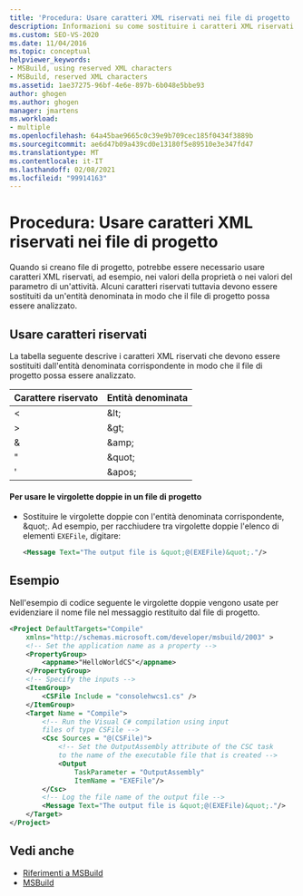 ```yaml
---
title: 'Procedura: Usare caratteri XML riservati nei file di progetto | Microsoft Docs'
description: Informazioni su come sostituire i caratteri XML riservati con le entità denominate corrispondenti nei file di progetto MSBuild.
ms.custom: SEO-VS-2020
ms.date: 11/04/2016
ms.topic: conceptual
helpviewer_keywords:
- MSBuild, using reserved XML characters
- MSBuild, reserved XML characters
ms.assetid: 1ae37275-96bf-4e6e-897b-6b048e5bbe93
author: ghogen
ms.author: ghogen
manager: jmartens
ms.workload:
- multiple
ms.openlocfilehash: 64a45bae9665c0c39e9b709cec185f0434f3889b
ms.sourcegitcommit: ae6d47b09a439cd0e13180f5e89510e3e347fd47
ms.translationtype: MT
ms.contentlocale: it-IT
ms.lasthandoff: 02/08/2021
ms.locfileid: "99914163"
---
```

# <a name="how-to-use-reserved-xml-characters-in-project-files"></a>Procedura: Usare caratteri XML riservati nei file di progetto

Quando si creano file di progetto, potrebbe essere necessario usare caratteri XML riservati, ad esempio, nei valori della proprietà o nei valori del parametro di un'attività. Alcuni caratteri riservati tuttavia devono essere sostituiti da un'entità denominata in modo che il file di progetto possa essere analizzato.

## <a name="use-reserved-characters"></a>Usare caratteri riservati

 La tabella seguente descrive i caratteri XML riservati che devono essere sostituiti dall'entità denominata corrispondente in modo che il file di progetto possa essere analizzato.

|Carattere riservato|Entità denominata|
|------------------------|------------------|
|\<|&amp;lt;|
|>|&amp;gt;|
|&|&amp;amp;|
|"|&amp;quot;|
|'|&amp;apos;|

#### <a name="to-use-double-quotes-in-a-project-file"></a>Per usare le virgolette doppie in un file di progetto

- Sostituire le virgolette doppie con l'entità denominata corrispondente, &amp;quot;. Ad esempio, per racchiudere tra virgolette doppie l'elenco di elementi `EXEFile`, digitare:

    ```xml
    <Message Text="The output file is &quot;@(EXEFile)&quot;."/>
    ```

## <a name="example"></a>Esempio

 Nell'esempio di codice seguente le virgolette doppie vengono usate per evidenziare il nome file nel messaggio restituito dal file di progetto.

```xml
<Project DefaultTargets="Compile"
    xmlns="http://schemas.microsoft.com/developer/msbuild/2003" >
    <!-- Set the application name as a property -->
    <PropertyGroup>
        <appname>"HelloWorldCS"</appname>
    </PropertyGroup>
    <!-- Specify the inputs -->
    <ItemGroup>
        <CSFile Include = "consolehwcs1.cs" />
    </ItemGroup>
    <Target Name = "Compile">
        <!-- Run the Visual C# compilation using input
        files of type CSFile -->
        <Csc Sources = "@(CSFile)">
            <!-- Set the OutputAssembly attribute of the CSC task
            to the name of the executable file that is created -->
            <Output
                TaskParameter = "OutputAssembly"
                ItemName = "EXEFile"/>
        </Csc>
        <!-- Log the file name of the output file -->
        <Message Text="The output file is &quot;@(EXEFile)&quot;."/>
    </Target>
</Project>
```

## <a name="see-also"></a>Vedi anche

- [Riferimenti a MSBuild](../msbuild/msbuild-reference.md)
- [MSBuild](../msbuild/msbuild.md)
